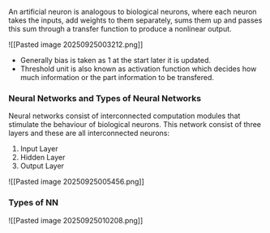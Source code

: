 
An artificial neuron is analogous to biological neurons, where each neuron takes the inputs, add weights to them separately, sums them up and passes this sum through a transfer function to produce a nonlinear output.

![[Pasted image 20250925003212.png]]

- Generally bias is taken as 1 at the start later it is updated.
- Threshold unit is also known as activation function which decides how much information or the part information to be transfered.

### Neural Networks and Types of Neural Networks
Neural networks consist of interconnected computation modules that stimulate the behaviour of biological neurons.
This network consist of three layers and these are all interconnected neurons:
1. Input Layer
2. Hidden Layer
3. Output Layer

![[Pasted image 20250925005456.png]]

### Types of NN
![[Pasted image 20250925010208.png]]